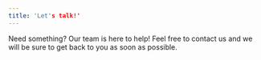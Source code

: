 ```yaml
---
title: 'Let's talk!'
---
```


Need something? Our team is here to help! Feel free to contact us and we will be sure to get back to you as soon as possible.
